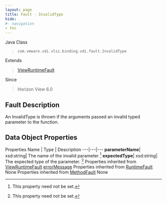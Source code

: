 ```yaml
---
layout: page
title: Fault - InvalidType
hide:
#- navigation
- toc
---
```






Java Class
> `com.vmware.vdi.vlsi.binding.vdi.fault.InvalidType`

Extends
> [ViewRuntimeFault](vdi.fault.ViewRuntimeFault.md)

Since
> Horizon View 6.0


## Fault Description

An InvalidType is thrown if the arguments passed an invalid typed parameter to the function.

## Data Object Properties
Properties
Name |  Type |  Description
---|---|---
**parameterName**|  xsd:string|  The name of the invalid parameter [^1]
**expectedType**|  xsd:string|  The expected type of the parameter. [^1]
Properties inherited from [ViewRuntimeFault](vdi.fault.ViewRuntimeFault.md)
[errorMessage](vdi.fault.ViewRuntimeFault.md#errorMessage)
Properties inherited from [RuntimeFault](vmodl.RuntimeFault.md)
None
Properties inherited from [MethodFault](vmodl.MethodFault.md)
None


 


[^1]: This property need not be set.